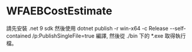 # WFAEBCostEstimate

請先安裝 .net 9 sdk 然後使用 dotnet publish -r win-x64 -c Release --self-contained /p:PublishSingleFile=true 編譯, 然後從 ./bin 下的 *.exe 取得執行檔。
